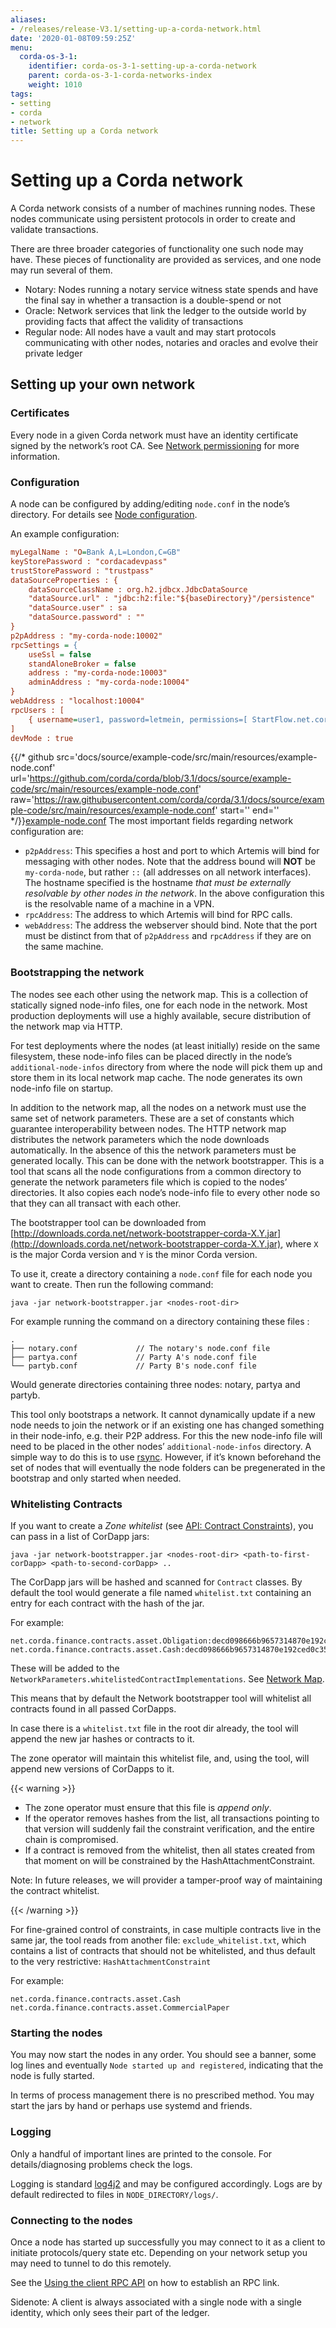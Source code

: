 ```yaml
---
aliases:
- /releases/release-V3.1/setting-up-a-corda-network.html
date: '2020-01-08T09:59:25Z'
menu:
  corda-os-3-1:
    identifier: corda-os-3-1-setting-up-a-corda-network
    parent: corda-os-3-1-corda-networks-index
    weight: 1010
tags:
- setting
- corda
- network
title: Setting up a Corda network
---
```




# Setting up a Corda network

A Corda network consists of a number of machines running nodes. These nodes communicate using persistent protocols in
order to create and validate transactions.

There are three broader categories of functionality one such node may have. These pieces of functionality are provided
as services, and one node may run several of them.


* Notary: Nodes running a notary service witness state spends and have the final say in whether a transaction is a
double-spend or not
* Oracle: Network services that link the ledger to the outside world by providing facts that affect the validity of
transactions
* Regular node: All nodes have a vault and may start protocols communicating with other nodes, notaries and oracles and
evolve their private ledger


## Setting up your own network


### Certificates

Every node in a given Corda network must have an identity certificate signed by the network’s root CA. See
[Network permissioning](permissioning.md) for more information.


### Configuration

A node can be configured by adding/editing `node.conf` in the node’s directory. For details see [Node configuration](corda-configuration-file.md).

An example configuration:

```cfg
myLegalName : "O=Bank A,L=London,C=GB"
keyStorePassword : "cordacadevpass"
trustStorePassword : "trustpass"
dataSourceProperties : {
    dataSourceClassName : org.h2.jdbcx.JdbcDataSource
    "dataSource.url" : "jdbc:h2:file:"${baseDirectory}"/persistence"
    "dataSource.user" : sa
    "dataSource.password" : ""
}
p2pAddress : "my-corda-node:10002"
rpcSettings = {
    useSsl = false
    standAloneBroker = false
    address : "my-corda-node:10003"
    adminAddress : "my-corda-node:10004"
}
webAddress : "localhost:10004"
rpcUsers : [
    { username=user1, password=letmein, permissions=[ StartFlow.net.corda.protocols.CashProtocol ] }
]
devMode : true

```
{{/* github src='docs/source/example-code/src/main/resources/example-node.conf' url='https://github.com/corda/corda/blob/3.1/docs/source/example-code/src/main/resources/example-node.conf' raw='https://raw.githubusercontent.com/corda/corda/3.1/docs/source/example-code/src/main/resources/example-node.conf' start='' end='' */}}[example-node.conf](https://github.com/corda/corda/blob/release/os/3.1/docs/source/example-code/src/main/resources/example-node.conf)
The most important fields regarding network configuration are:


* `p2pAddress`: This specifies a host and port to which Artemis will bind for messaging with other nodes. Note that the
address bound will **NOT** be `my-corda-node`, but rather `::` (all addresses on all network interfaces). The hostname specified
is the hostname *that must be externally resolvable by other nodes in the network*. In the above configuration this is the
resolvable name of a machine in a VPN.
* `rpcAddress`: The address to which Artemis will bind for RPC calls.
* `webAddress`: The address the webserver should bind. Note that the port must be distinct from that of `p2pAddress` and `rpcAddress` if they are on the same machine.


### Bootstrapping the network

The nodes see each other using the network map. This is a collection of statically signed node-info files, one for each
node in the network. Most production deployments will use a highly available, secure distribution of the network map via HTTP.

For test deployments where the nodes (at least initially) reside on the same filesystem, these node-info files can be
placed directly in the node’s `additional-node-infos` directory from where the node will pick them up and store them
in its local network map cache. The node generates its own node-info file on startup.

In addition to the network map, all the nodes on a network must use the same set of network parameters. These are a set
of constants which guarantee interoperability between nodes. The HTTP network map distributes the network parameters
which the node downloads automatically. In the absence of this the network parameters must be generated locally. This can
be done with the network bootstrapper. This is a tool that scans all the node configurations from a common directory to
generate the network parameters file which is copied to the nodes’ directories. It also copies each node’s node-info file
to every other node so that they can all transact with each other.

The bootstrapper tool can be downloaded from [http://downloads.corda.net/network-bootstrapper-corda-X.Y.jar](http://downloads.corda.net/network-bootstrapper-corda-X.Y.jar), where `X` is the major Corda version and `Y` is the minor Corda version.

To use it, create a directory containing a `node.conf` file for each node you want to create. Then run the following command:

`java -jar network-bootstrapper.jar <nodes-root-dir>`

For example running the command on a directory containing these files :

```none
.
├── notary.conf             // The notary's node.conf file
├── partya.conf             // Party A's node.conf file
└── partyb.conf             // Party B's node.conf file
```

Would generate directories containing three nodes: notary, partya and partyb.

This tool only bootstraps a network. It cannot dynamically update if a new node needs to join the network or if an existing
one has changed something in their node-info, e.g. their P2P address. For this the new node-info file will need to be placed
in the other nodes’ `additional-node-infos` directory. A simple way to do this is to use [rsync](https://en.wikipedia.org/wiki/Rsync).
However, if it’s known beforehand the set of nodes that will eventually the node folders can be pregenerated in the bootstrap
and only started when needed.


### Whitelisting Contracts

If you want to create a *Zone whitelist* (see [API: Contract Constraints](api-contract-constraints.md)), you can pass in a list of CorDapp jars:

`java -jar network-bootstrapper.jar <nodes-root-dir> <path-to-first-corDapp> <path-to-second-corDapp> ..`

The CorDapp jars will be hashed and scanned for `Contract` classes.
By default the tool would generate a file named `whitelist.txt` containing an entry for each contract with the hash of the jar.

For example:

```none
net.corda.finance.contracts.asset.Obligation:decd098666b9657314870e192ced0c3519c2c9d395507a238338f8d003929de8
net.corda.finance.contracts.asset.Cash:decd098666b9657314870e192ced0c3519c2c9d395507a238338f8d003929de9
```

These will be added to the `NetworkParameters.whitelistedContractImplementations`. See [Network Map](network-map.md).

This means that by default the Network bootstrapper tool will whitelist all contracts found in all passed CorDapps.

In case there is a `whitelist.txt` file in the root dir already, the tool will append the new jar hashes or contracts to it.

The zone operator will maintain this whitelist file, and, using the tool, will append new versions of CorDapps to it.


{{< warning >}}

* The zone operator must ensure that this file is *append only*.
* If the operator removes hashes from the list, all transactions pointing to that version will suddenly fail the constraint verification, and the entire chain is compromised.
* If a contract is removed from the whitelist, then all states created from that moment on will be constrained by the HashAttachmentConstraint.

Note: In future releases, we will provider a tamper-proof way of maintaining the contract whitelist.

{{< /warning >}}


For fine-grained control of constraints, in case multiple contracts live in the same jar, the tool reads from another file:
`exclude_whitelist.txt`, which contains a list of contracts that should not be whitelisted, and thus default to the very restrictive:
`HashAttachmentConstraint`

For example:

```none
net.corda.finance.contracts.asset.Cash
net.corda.finance.contracts.asset.CommercialPaper
```


### Starting the nodes

You may now start the nodes in any order. You should see a banner, some log lines and eventually `Node started up and registered`,
indicating that the node is fully started.


In terms of process management there is no prescribed method. You may start the jars by hand or perhaps use systemd and friends.


### Logging

Only a handful of important lines are printed to the console. For
details/diagnosing problems check the logs.

Logging is standard [log4j2](http://logging.apache.org/log4j/2.x/) and may be configured accordingly. Logs
are by default redirected to files in `NODE_DIRECTORY/logs/`.


### Connecting to the nodes

Once a node has started up successfully you may connect to it as a client to initiate protocols/query state etc.
Depending on your network setup you may need to tunnel to do this remotely.

See the [Using the client RPC API](tutorial-clientrpc-api.md) on how to establish an RPC link.

Sidenote: A client is always associated with a single node with a single identity, which only sees their part of the ledger.

